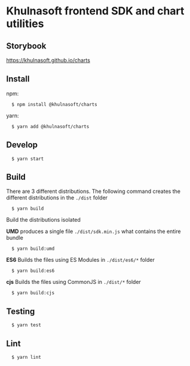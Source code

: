 # Khulnasoft frontend SDK and chart utilities

## Storybook

https://khulnasoft.github.io/charts

## Install

npm:

```shell
  $ npm install @khulnasoft/charts
```

yarn:

```shell
  $ yarn add @khulnasoft/charts
```

## Develop

```shell
  $ yarn start
```

## Build

There are 3 different distributions. The following command creates the different distributions in the `./dist` folder

```shell
  $ yarn build
```

Build the distributions isolated

**UMD** produces a single file `./dist/sdk.min.js` what contains the entire bundle

```shell
  $ yarn build:umd
```

**ES6** Builds the files using ES Modules in `./dist/es6/*` folder

```shell
  $ yarn build:es6
```

**cjs** Builds the files using CommonJS in `./dist/*` folder

```shell
  $ yarn build:cjs
```

## Testing

```shell
  $ yarn test
```

## Lint

```shell
  $ yarn lint
```
